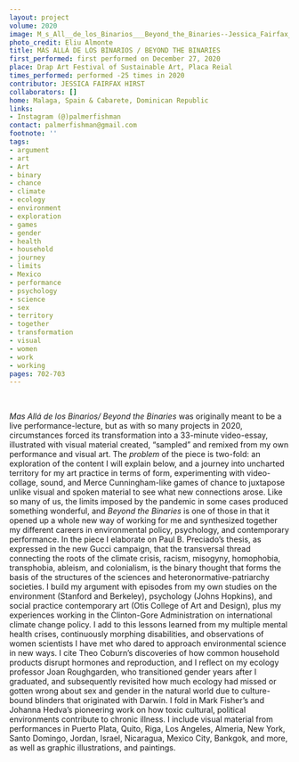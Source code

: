 ```yaml
---
layout: project
volume: 2020
image: M_s_All__de_los_Binarios___Beyond_the_Binaries--Jessica_Fairfax_Hirst.jpg
photo_credit: Eliu Almonte
title: MÁS ALLÁ DE LOS BINARIOS / BEYOND THE BINARIES
first_performed: first performed on December 27, 2020
place: Drap Art Festival of Sustainable Art, Placa Reial
times_performed: performed -25 times in 2020
contributor: JESSICA FAIRFAX HIRST
collaborators: []
home: Malaga, Spain & Cabarete, Dominican Republic
links:
- Instagram (@)palmerfishman
contact: palmerfishman@gmail.com
footnote: ''
tags:
- argument
- art
- Art
- binary
- chance
- climate
- ecology
- environment
- exploration
- games
- gender
- health
- household
- journey
- limits
- Mexico
- performance
- psychology
- science
- sex
- territory
- together
- transformation
- visual
- women
- work
- working
pages: 702-703
---
```



 

*Mas Allá de los Binarios/ Beyond the Binaries* was originally meant to be a live performance-lecture, but as with so many projects in 2020, circumstances forced its transformation into a 33-minute video-essay, illustrated with visual material created, “sampled” and remixed from my own performance and visual art. 
The *problem* of the piece is two-fold: an exploration of the content I will explain below, and a journey into uncharted territory for my art practice in terms of form, experimenting with video-collage, sound, and Merce Cunningham-like games of chance to juxtapose unlike visual and spoken material to see what new connections arose.  Like so many of us, the limits imposed by the pandemic in some cases produced something wonderful, and *Beyond the Binaries* is one of those in that it opened up a whole new way of working for me and synthesized together my different careers in environmental policy, psychology, and contemporary performance.
In the piece I elaborate on Paul B. Preciado’s thesis, as expressed in the new Gucci campaign, that the transversal thread connecting the roots of the climate crisis, racism, misogyny, homophobia, transphobia, ableism, and colonialism, is the binary thought that forms the basis of the structures of the sciences and heteronormative-patriarchy societies.
 I build my argument with episodes from my own studies on the environment (Stanford and Berkeley), psychology (Johns Hopkins), and social practice contemporary art (Otis College of Art and Design), plus my experiences working in the Clinton-Gore Administration on international climate change policy.  I add to this lessons learned from my multiple mental health crises, continuously morphing disabilities, and observations of women scientists I have met who dared to approach environmental science in new ways.
I cite Theo Coburn’s discoveries of how common household products disrupt hormones and reproduction, and I reflect on my ecology professor Joan Roughgarden, who transitioned gender years after I graduated, and subsequently revisited how much ecology had missed or gotten wrong about sex and gender in the natural world due to culture-bound blinders that originated with Darwin.
 I fold in Mark Fisher’s and Johanna Hedva’s pioneering work on how toxic cultural, political environments contribute to chronic illness.
I include visual material from performances in Puerto Plata, Quito, Riga, Los Angeles, Almeria, New York, Santo Domingo, Jordan, Israel, Nicaragua, Mexico City, Bankgok, and more, as well as graphic illustrations, and paintings.
